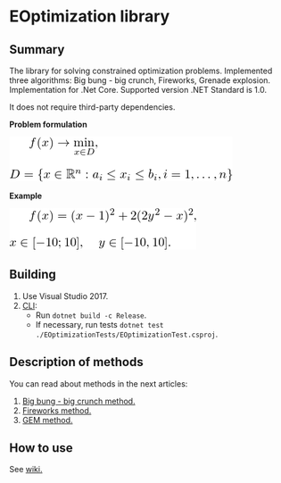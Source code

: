 # EOptimization library 

## Summary

The library for solving constrained optimization problems. Implemented three algorithms: Big bung - big crunch, Fireworks, Grenade explosion. Implementation for .Net Core. Supported version .NET Standard is 1.0.

It does not require third-party dependencies.

**Problem formulation**

![Minimization f(x)](/Docs/Images/eq.png)

**Example**

![Example 1](/Docs/Images/example1.png)

## Building

1. Use Visual Studio 2017.
2. [CLI](https://docs.microsoft.com/en-us/dotnet/core/tools/?tabs=netcore2x):
    * Run `dotnet build -c Release`.
    * If necessary, run tests `dotnet test ./EOptimizationTests/EOptimizationTest.csproj`.

## Description of methods

You can read about methods in the next articles:

1. [Big bung - big crunch method.](http://www.sciencedirect.com/science/article/pii/S0965997805000827)
2. [Fireworks method.](http://link.springer.com/chapter/10.1007/978-3-642-13495-1_44)
3. [GEM method.](http://www.sciencedirect.com/science/article/pii/S0096300309000058)

## How to use

See [wiki.](https://github.com/KernelA/EOptimization-library/wiki)
